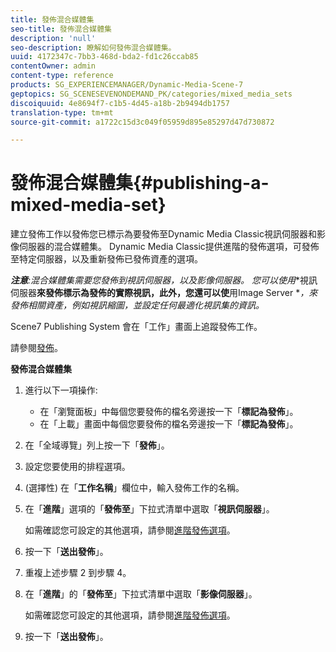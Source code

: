 ```yaml
---
title: 發佈混合媒體集
seo-title: 發佈混合媒體集
description: 'null'
seo-description: 瞭解如何發佈混合媒體集。
uuid: 4172347c-7bb3-468d-bda2-fd1c26ccab85
contentOwner: admin
content-type: reference
products: SG_EXPERIENCEMANAGER/Dynamic-Media-Scene-7
geptopics: SG_SCENESEVENONDEMAND_PK/categories/mixed_media_sets
discoiquuid: 4e8694f7-c1b5-4d45-a18b-2b9494db1757
translation-type: tm+mt
source-git-commit: a1722c15d3c049f05959d895e85297d47d730872

---
```



# 發佈混合媒體集{#publishing-a-mixed-media-set}

建立發佈工作以發佈您已標示為要發佈至Dynamic Media Classic視訊伺服器和影像伺服器的混合媒體集。 Dynamic Media Classic提供進階的發佈選項，可發佈至特定伺服器，以及重新發佈已發佈資產的選項。

***注意&#x200B;**:混合媒體集需要您發佈到視**訊伺服器&#x200B;**，以及**影像伺服器&#x200B;**。 您可以使用**視訊伺服器&#x200B;**來發佈標示為發佈的實際視訊，此外，您還可以使**用Image Server **，來發佈相關資產，例如視訊縮圖，並設定任何最適化視訊集的資訊。*

Scene7 Publishing System 會在「工作」畫面上追蹤發佈工作。

請參閱[發佈](publishing-files.md#publishing_files)。

<!-- 

Comment Type: remark
Last Modified By: unknown unknown 
Last Modified Date: 

<p>RB: Updated the following steps as per Cynthia email, 11/9/2012, added 11/12/2012</p>

 -->

**發佈混合媒體集**

1. 進行以下一項操作:

   * 在「瀏覽面板」中每個您要發佈的檔名旁邊按一下「**標記為發佈**」。
   * 在「上載」畫面中每個您要發佈的檔名旁邊按一下「**標記為發佈**」。

1. 在「全域導覽」列上按一下「**發佈**」。
1. 設定您要使用的排程選項。
1. (選擇性) 在「**工作名稱**」欄位中，輸入發佈工作的名稱。
1. 在「**進階**」選項的「**發佈至**」下拉式清單中選取「**視訊伺服器**」。

   如需確認您可設定的其他選項，請參閱[進階發佈選項](publishing-files.md#advanced_publish_options)。

1. 按一下「**送出發佈**」。
1. 重複上述步驟 2 到步驟 4。
1. 在「**進階**」的「**發佈至**」下拉式清單中選取「**影像伺服器**」。

   如需確認您可設定的其他選項，請參閱[進階發佈選項](publishing-files.md#advanced_publish_options)。

1. 按一下「**送出發佈**」。

